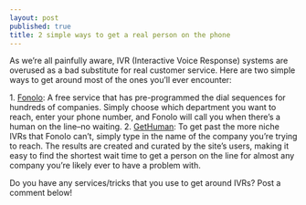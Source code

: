 ```yaml
---
layout: post
published: true
title: 2 simple ways to get a real person on the phone
---
```

As we’re all painfully aware, IVR (Interactive Voice Response) systems are overused as a bad substitute for real customer service. Here are two simple ways to get around most of the ones you’ll ever encounter:

1\. [Fonolo](http://fonolo.com/): A free service that has pre-programmed the dial sequences for hundreds of companies. Simply choose which department you want to reach, enter your phone number, and Fonolo will call you when there’s a human on the line–no waiting.
2\. [GetHuman](http://gethuman.com/): To get past the more niche IVRs that Fonolo can’t, simply type in the name of the company you’re trying to reach. The results are created and curated by the site’s users, making it easy to find the shortest wait time to get a person on the line for almost any company you’re likely ever to have a problem with.

Do you have any services/tricks that you use to get around IVRs? Post a comment below!
